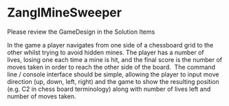 # ZanglMineSweeper

Please review the GameDesign in the Solution Items

In the game a player navigates from one side of a chessboard grid to the other whilst trying to avoid hidden mines. The player has a number of lives, losing one each time a mine is hit, and the final score is the number of moves taken in order to reach the other side of the board.  The command line / console interface should be simple, allowing the player to input move direction (up, down, left, right) and the game to show the resulting position (e.g. C2 in chess board terminology) along with number of lives left and number of moves taken.
